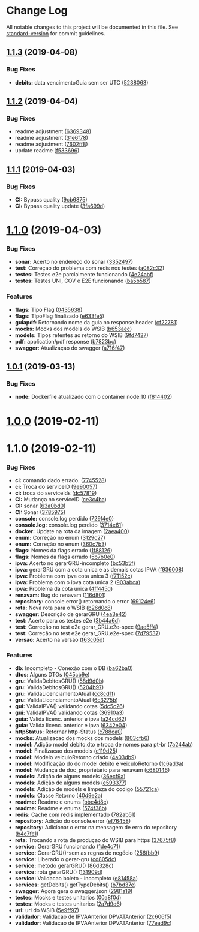 # Change Log

All notable changes to this project will be documented in this file. See [standard-version](https://github.com/conventional-changelog/standard-version) for commit guidelines.

<a name="1.1.3"></a>
## [1.1.3](https://github.com/prodest/api-detran-debitos/compare/v1.1.2...v1.1.3) (2019-04-08)


### Bug Fixes

* **debits:** data vencimentoGuia sem ser UTC ([5238063](https://github.com/prodest/api-detran-debitos/commit/5238063))



<a name="1.1.2"></a>
## [1.1.2](https://github.com/prodest/api-detran-debitos/compare/v1.1.1...v1.1.2) (2019-04-04)


### Bug Fixes

* readme adjustment ([6369348](https://github.com/prodest/api-detran-debitos/commit/6369348))
* readme adjustment ([31e6f78](https://github.com/prodest/api-detran-debitos/commit/31e6f78))
* readme adjustment ([7602ff8](https://github.com/prodest/api-detran-debitos/commit/7602ff8))
* update readme ([f533696](https://github.com/prodest/api-detran-debitos/commit/f533696))



<a name="1.1.1"></a>
## [1.1.1](https://gitlab.es.gov.br/espm/detran-debito/api-detran/compare/v1.1.0...v1.1.1) (2019-04-03)


### Bug Fixes

* **CI:** Bypass quality ([9cb6875](https://gitlab.es.gov.br/espm/detran-debito/api-detran/commit/9cb6875))
* **CI:** Bypass quality update ([3fa699d](https://gitlab.es.gov.br/espm/detran-debito/api-detran/commit/3fa699d))



<a name="1.1.0"></a>
# [1.1.0](https://gitlab.es.gov.br/espm/detran-debito/api-detran/compare/v1.0.1...v1.1.0) (2019-04-03)


### Bug Fixes

* **sonar:** Acerto no endereço do sonar ([3352497](https://gitlab.es.gov.br/espm/detran-debito/api-detran/commit/3352497))
* **test:** Correçao do problema com redis nos testes ([a082c32](https://gitlab.es.gov.br/espm/detran-debito/api-detran/commit/a082c32))
* **testes:** Testes e2e parcialmente funcionando ([4e24abf](https://gitlab.es.gov.br/espm/detran-debito/api-detran/commit/4e24abf))
* **testes:** Testes UNI, COV e E2E funcionando ([ba5b587](https://gitlab.es.gov.br/espm/detran-debito/api-detran/commit/ba5b587))


### Features

* **flags:** Tipo Flag ([0435638](https://gitlab.es.gov.br/espm/detran-debito/api-detran/commit/0435638))
* **flags:** TipoFlag finalizado ([e633fe5](https://gitlab.es.gov.br/espm/detran-debito/api-detran/commit/e633fe5))
* **guiapdf:** Retornando nome da guia no response.header ([cf22781](https://gitlab.es.gov.br/espm/detran-debito/api-detran/commit/cf22781))
* **mocks:** Mocks dos models do WSIB ([b653aec](https://gitlab.es.gov.br/espm/detran-debito/api-detran/commit/b653aec))
* **models:** Tipos refentes ao retorno do WSIB ([9fd7427](https://gitlab.es.gov.br/espm/detran-debito/api-detran/commit/9fd7427))
* **pdf:** application/pdf response ([b7823bc](https://gitlab.es.gov.br/espm/detran-debito/api-detran/commit/b7823bc))
* **swagger:** Atualizaçao do swagger ([a716f47](https://gitlab.es.gov.br/espm/detran-debito/api-detran/commit/a716f47))



<a name="1.0.1"></a>
## [1.0.1](https://gitlab.es.gov.br/espm/detran-debito/api-detran/compare/v1.0.0...v1.0.1) (2019-03-13)


### Bug Fixes

* **node:** Dockerfile atualizado com o container node:10 ([f814402](https://gitlab.es.gov.br/espm/detran-debito/api-detran/commit/f814402))



<a name="1.0.0"></a>
# [1.0.0](https://gitlab.es.gov.br/espm/detran-debito/api-detran/compare/v1.1.0...v1.0.0) (2019-02-11)



<a name="1.1.0"></a>
# 1.1.0 (2019-02-11)


### Bug Fixes

* **ci:** comando dado errado. ([7745528](https://gitlab.es.gov.br/espm/detran-debito/api-detran/commit/7745528))
* **ci:** Troca do serviceID ([9e90057](https://gitlab.es.gov.br/espm/detran-debito/api-detran/commit/9e90057))
* **ci:** troca do serviceIds ([dc57819](https://gitlab.es.gov.br/espm/detran-debito/api-detran/commit/dc57819))
* **CI:** Mudança no serviceID ([ce3c4ba](https://gitlab.es.gov.br/espm/detran-debito/api-detran/commit/ce3c4ba))
* **CI:** sonar ([63a0bd0](https://gitlab.es.gov.br/espm/detran-debito/api-detran/commit/63a0bd0))
* **CI:** Sonar ([3785975](https://gitlab.es.gov.br/espm/detran-debito/api-detran/commit/3785975))
* **console:** console.log perdido ([729f4e0](https://gitlab.es.gov.br/espm/detran-debito/api-detran/commit/729f4e0))
* **console.log:** console.log perdido ([3714e61](https://gitlab.es.gov.br/espm/detran-debito/api-detran/commit/3714e61))
* **docker:** Update na rota da imagem ([2aea400](https://gitlab.es.gov.br/espm/detran-debito/api-detran/commit/2aea400))
* **enum:** Correção no enum ([3129c27](https://gitlab.es.gov.br/espm/detran-debito/api-detran/commit/3129c27))
* **enum:** Correção no enum ([360c7b3](https://gitlab.es.gov.br/espm/detran-debito/api-detran/commit/360c7b3))
* **flags:** Nomes da flags errado ([1f88126](https://gitlab.es.gov.br/espm/detran-debito/api-detran/commit/1f88126))
* **flags:** Nomes da flags errado ([5b7b0e0](https://gitlab.es.gov.br/espm/detran-debito/api-detran/commit/5b7b0e0))
* **ipva:** Acerto no gerarGRU-incompleto ([bc53b5f](https://gitlab.es.gov.br/espm/detran-debito/api-detran/commit/bc53b5f))
* **ipva:** gerarGRU com a cota unica e as demais cotas IPVA ([f936008](https://gitlab.es.gov.br/espm/detran-debito/api-detran/commit/f936008))
* **ipva:** Problema com ipva cota unica 3 ([f71152c](https://gitlab.es.gov.br/espm/detran-debito/api-detran/commit/f71152c))
* **ipva:** Problema com o ipva cota unica 2 ([903abca](https://gitlab.es.gov.br/espm/detran-debito/api-detran/commit/903abca))
* **ipva:** Problema da cota unica ([4ff445d](https://gitlab.es.gov.br/espm/detran-debito/api-detran/commit/4ff445d))
* **renavam:** Bug do renavam ([116d801](https://gitlab.es.gov.br/espm/detran-debito/api-detran/commit/116d801))
* **repository:** console.error() retornando o error ([69124e6](https://gitlab.es.gov.br/espm/detran-debito/api-detran/commit/69124e6))
* **rota:** Nova rota para o WSIB ([b26d0c8](https://gitlab.es.gov.br/espm/detran-debito/api-detran/commit/b26d0c8))
* **swagger:** Descrição de gerarGRU ([4ea3e42](https://gitlab.es.gov.br/espm/detran-debito/api-detran/commit/4ea3e42))
* **test:** Acerto para os testes e2e ([3b44a6d](https://gitlab.es.gov.br/espm/detran-debito/api-detran/commit/3b44a6d))
* **test:** Correção no test e2e gerar_GRU.e2e-spec ([9ae5ff4](https://gitlab.es.gov.br/espm/detran-debito/api-detran/commit/9ae5ff4))
* **test:** Correção no test e2e gerar_GRU.e2e-spec ([7d79537](https://gitlab.es.gov.br/espm/detran-debito/api-detran/commit/7d79537))
* **versao:** Acerto na  versao ([f63c05d](https://gitlab.es.gov.br/espm/detran-debito/api-detran/commit/f63c05d))


### Features

* **db:** Incompleto - Conexão com o DB ([ba62ba0](https://gitlab.es.gov.br/espm/detran-debito/api-detran/commit/ba62ba0))
* **dtos:** Alguns DTOs ([045cb9e](https://gitlab.es.gov.br/espm/detran-debito/api-detran/commit/045cb9e))
* **gru:** ValidaDebitosGRU() ([58d9d0b](https://gitlab.es.gov.br/espm/detran-debito/api-detran/commit/58d9d0b))
* **gru:** ValidaDebitosGRU() ([5204b97](https://gitlab.es.gov.br/espm/detran-debito/api-detran/commit/5204b97))
* **gru:** ValidaLicenciamentoAtual ([cc8cd1f](https://gitlab.es.gov.br/espm/detran-debito/api-detran/commit/cc8cd1f))
* **gru:** ValidaLicenciamentoAtual ([6c3275b](https://gitlab.es.gov.br/espm/detran-debito/api-detran/commit/6c3275b))
* **gui:** ValidaIPVA() validando cotas ([5dc5c26](https://gitlab.es.gov.br/espm/detran-debito/api-detran/commit/5dc5c26))
* **gui:** ValidaIPVA() validando cotas ([36910a3](https://gitlab.es.gov.br/espm/detran-debito/api-detran/commit/36910a3))
* **guia:** Valida licenc. anterior e ipva ([a24cd62](https://gitlab.es.gov.br/espm/detran-debito/api-detran/commit/a24cd62))
* **guia:** Valida licenc. anterior e ipva ([6342e04](https://gitlab.es.gov.br/espm/detran-debito/api-detran/commit/6342e04))
* **httpStatus:** Retornar http-Status ([c788ca0](https://gitlab.es.gov.br/espm/detran-debito/api-detran/commit/c788ca0))
* **mocks:** Atualizacao dos mocks dos models ([803cfb6](https://gitlab.es.gov.br/espm/detran-debito/api-detran/commit/803cfb6))
* **model:** Adição model debito.dto e troca de nomes para pt-br ([7a244ab](https://gitlab.es.gov.br/espm/detran-debito/api-detran/commit/7a244ab))
* **model:** Finalizacao dos models ([e119d25](https://gitlab.es.gov.br/espm/detran-debito/api-detran/commit/e119d25))
* **model:** Modelo veiculoRetorno criado ([4a03db9](https://gitlab.es.gov.br/espm/detran-debito/api-detran/commit/4a03db9))
* **model:** Modificação do do model debito e veiculoRetorno ([1c6ad3a](https://gitlab.es.gov.br/espm/detran-debito/api-detran/commit/1c6ad3a))
* **model:** Mudança de doc_proprietario para renavam ([c680146](https://gitlab.es.gov.br/espm/detran-debito/api-detran/commit/c680146))
* **models:** Adição de alguns models ([36ecf9a](https://gitlab.es.gov.br/espm/detran-debito/api-detran/commit/36ecf9a))
* **models:** Adição de alguns models ([e593377](https://gitlab.es.gov.br/espm/detran-debito/api-detran/commit/e593377))
* **models:** Adição de models e limpeza do codigo ([55721ca](https://gitlab.es.gov.br/espm/detran-debito/api-detran/commit/55721ca))
* **models:** Classe Retorno ([40d9e2a](https://gitlab.es.gov.br/espm/detran-debito/api-detran/commit/40d9e2a))
* **readme:** Readme e enums ([bbc4d8c](https://gitlab.es.gov.br/espm/detran-debito/api-detran/commit/bbc4d8c))
* **readme:** Readme e enums ([574f38b](https://gitlab.es.gov.br/espm/detran-debito/api-detran/commit/574f38b))
* **redis:** Cache com redis implementado ([782ab51](https://gitlab.es.gov.br/espm/detran-debito/api-detran/commit/782ab51))
* **repository:** Adição do console.error ([ef76458](https://gitlab.es.gov.br/espm/detran-debito/api-detran/commit/ef76458))
* **repository:** Adicionar o error na mensagem de erro do repository ([b4c7fe1](https://gitlab.es.gov.br/espm/detran-debito/api-detran/commit/b4c7fe1))
* **rota:** Trocando a rota de produçao do WSIB para https ([37675f8](https://gitlab.es.gov.br/espm/detran-debito/api-detran/commit/37675f8))
* **service:** GerarGRU funcionando ([1de4c71](https://gitlab.es.gov.br/espm/detran-debito/api-detran/commit/1de4c71))
* **service:** GerarGRU()-sem as regras de negócio ([256fbb9](https://gitlab.es.gov.br/espm/detran-debito/api-detran/commit/256fbb9))
* **service:** Liberado o gerar-gru ([cd805dc](https://gitlab.es.gov.br/espm/detran-debito/api-detran/commit/cd805dc))
* **service:** metodo gerarGRU() ([86d328c](https://gitlab.es.gov.br/espm/detran-debito/api-detran/commit/86d328c))
* **service:** rota gerarGRU() ([131909d](https://gitlab.es.gov.br/espm/detran-debito/api-detran/commit/131909d))
* **service:** Validacao boleto - incompleto ([e81458a](https://gitlab.es.gov.br/espm/detran-debito/api-detran/commit/e81458a))
* **services:** getDebits() getTypeDebits() ([b7bd37e](https://gitlab.es.gov.br/espm/detran-debito/api-detran/commit/b7bd37e))
* **swagger:** Agora gera o swagger.json ([2981a19](https://gitlab.es.gov.br/espm/detran-debito/api-detran/commit/2981a19))
* **testes:** Mocks e testes unitarios ([00a8f0d](https://gitlab.es.gov.br/espm/detran-debito/api-detran/commit/00a8f0d))
* **testes:** Mocks e testes unitarios ([2a7d9d6](https://gitlab.es.gov.br/espm/detran-debito/api-detran/commit/2a7d9d6))
* **url:** url do WSIB ([5e9ff97](https://gitlab.es.gov.br/espm/detran-debito/api-detran/commit/5e9ff97))
* **validador:** Validacao de IPVAAnterior DPVATAnterior ([2c606f5](https://gitlab.es.gov.br/espm/detran-debito/api-detran/commit/2c606f5))
* **validador:** Validacao de IPVAAnterior DPVATAnterior ([77ead9c](https://gitlab.es.gov.br/espm/detran-debito/api-detran/commit/77ead9c))
